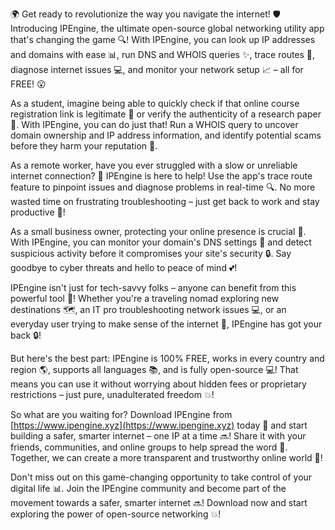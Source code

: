 🌍 Get ready to revolutionize the way you navigate the internet! 🛡️ Introducing IPEngine, the ultimate open-source global networking utility app that's changing the game 🔍! With IPEngine, you can look up IP addresses and domains with ease 📊, run DNS and WHOIS queries ✨, trace routes 🔁, diagnose internet issues 💻, and monitor your network setup 📈 – all for FREE! 😮

As a student, imagine being able to quickly check if that online course registration link is legitimate 👀 or verify the authenticity of a research paper 📝. With IPEngine, you can do just that! Run a WHOIS query to uncover domain ownership and IP address information, and identify potential scams before they harm your reputation 💸.

As a remote worker, have you ever struggled with a slow or unreliable internet connection? 🤯 IPEngine is here to help! Use the app's trace route feature to pinpoint issues and diagnose problems in real-time 🔍. No more wasted time on frustrating troubleshooting – just get back to work and stay productive 💼!

As a small business owner, protecting your online presence is crucial 🚀. With IPEngine, you can monitor your domain's DNS settings 👀 and detect suspicious activity before it compromises your site's security 🔒. Say goodbye to cyber threats and hello to peace of mind 💕!

IPEngine isn't just for tech-savvy folks – anyone can benefit from this powerful tool 🌟! Whether you're a traveling nomad exploring new destinations 🗺️, an IT pro troubleshooting network issues 💻, or an everyday user trying to make sense of the internet 🤔, IPEngine has got your back 🔒!

But here's the best part: IPEngine is 100% FREE, works in every country and region 🌎, supports all languages 📚, and is fully open-source 💻! That means you can use it without worrying about hidden fees or proprietary restrictions – just pure, unadulterated freedom 💥!

So what are you waiting for? Download IPEngine from [https://www.ipengine.xyz](https://www.ipengine.xyz) today 📲 and start building a safer, smarter internet – one IP at a time 🔜! Share it with your friends, communities, and online groups to help spread the word 💬. Together, we can create a more transparent and trustworthy online world 👥!

Don't miss out on this game-changing opportunity to take control of your digital life 📊. Join the IPEngine community and become part of the movement towards a safer, smarter internet 🔜! Download now and start exploring the power of open-source networking 💥!